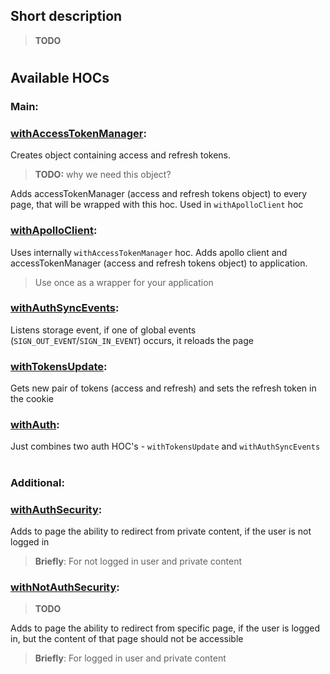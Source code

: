 ## Short description
> **TODO**
#

## Available HOCs

### Main:
### [**withAccessTokenManager**](./auth/withAccessTokenManager.tsx):
Creates object containing access and refresh tokens.
> **TODO:** why we need this object?

Adds accessTokenManager (access and refresh tokens object) to every page, that will be wrapped with this hoc.
Used in `withApolloClient` hoc

### [**withApolloClient**](./withApolloClient.tsx):
Uses internally `withAccessTokenManager` hoc.
Adds apollo client and accessTokenManager (access and refresh tokens object) to application.
> Use once as a wrapper for your application

### [**withAuthSyncEvents**](./auth/withAuthSyncEvents.tsx):
Listens storage event, if one of global events (`SIGN_OUT_EVENT`/`SIGN_IN_EVENT`) occurs, it reloads the page

### [**withTokensUpdate**](./auth/withTokensUpdate.tsx):
Gets new pair of tokens (access and refresh) and sets the refresh token in the cookie

### [**withAuth**](./auth/withAuth.tsx):
Just combines two auth HOC's - `withTokensUpdate`
and `withAuthSyncEvents`

#

### Additional:
### [**withAuthSecurity**](./auth/withAuthSecurity.tsx):
Adds to page the ability to redirect from private content, if the user is not logged in

> **Briefly**: For not logged in user and private content

### [**withNotAuthSecurity**](./auth/withNotAuthSecurity.tsx):
> **TODO**

Adds to page the ability to redirect from specific page, if the user is logged in, but the content of that page should not be accessible

> **Briefly**: For logged in user and private content
